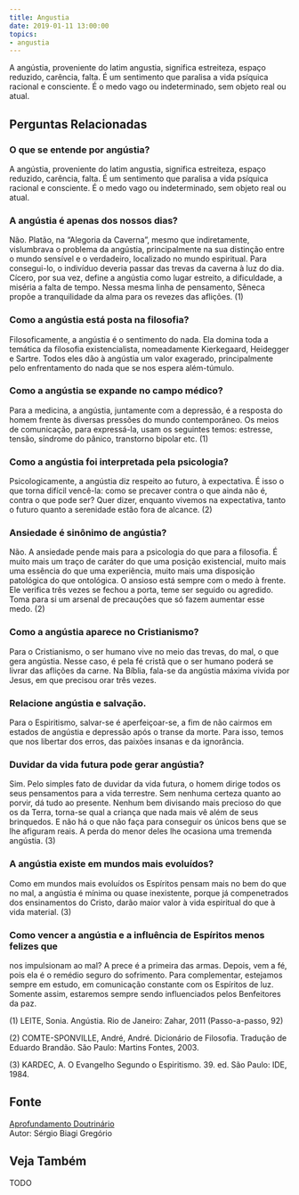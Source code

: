 ```yaml
---
title: Angustia
date: 2019-01-11 13:00:00
topics: 
- angustia
---
```


A angústia, proveniente do latim angustia, significa estreiteza, espaço
reduzido, carência, falta. É um sentimento que paralisa a vida psíquica
racional e consciente. É o medo vago ou indeterminado, sem objeto real ou
atual.


## Perguntas Relacionadas

### O que se entende por angústia?
A angústia, proveniente do latim angustia, significa estreiteza,
espaço reduzido, carência, falta. É um sentimento que paralisa a vida
psíquica racional e consciente. É o medo vago ou indeterminado, sem
objeto real ou atual.

### A angústia é apenas dos nossos dias?
Não. Platão, na “Alegoria da Caverna”, mesmo que indiretamente,
vislumbrava o problema da angústia, principalmente na sua distinção
entre o mundo sensível e o verdadeiro, localizado no mundo espiritual.
Para consegui-lo, o indivíduo deveria passar das trevas da caverna à luz
do dia. Cícero, por sua vez, define a angústia como lugar estreito, a
dificuldade, a miséria a falta de tempo. Nessa mesma linha de
pensamento, Sêneca propõe a tranquilidade da alma para os revezes das
aflições. (1)

### Como a angústia está posta na filosofia?
Filosoficamente, a angústia é o sentimento do nada. Ela domina toda a
temática da filosofia existencialista, nomeadamente Kierkegaard,
Heidegger e Sartre. Todos eles dão à angústia um valor exagerado,
principalmente pelo enfrentamento do nada que se nos espera além-túmulo.

### Como a angústia se expande no campo médico?
Para a medicina, a angústia, juntamente com a depressão, é a resposta do
homem frente às diversas pressões do mundo contemporâneo. Os meios de
comunicação, para expressá-la, usam os seguintes temos: estresse,
tensão, síndrome do pânico, transtorno bipolar etc. (1)

### Como a angústia foi interpretada pela psicologia?
Psicologicamente, a angústia diz respeito ao futuro, à expectativa. É
isso o que torna difícil vencê-la: como se precaver contra o que ainda
não é, contra o que pode ser? Quer dizer, enquanto vivemos na
expectativa, tanto o futuro quanto a serenidade estão fora de alcance.
(2)
### Ansiedade é sinônimo de angústia?
Não. A ansiedade pende mais para a psicologia do que para a filosofia. É
muito mais um traço de caráter do que uma posição existencial, muito
mais uma essência do que uma experiência, muito mais uma disposição
patológica do que ontológica. O ansioso está sempre com o medo à frente.
Ele verifica três vezes se fechou a porta, teme ser seguido ou agredido.
Toma para si um arsenal de precauções que só fazem aumentar esse medo.
(2)

### Como a angústia aparece no Cristianismo?
Para o Cristianismo, o ser humano vive no meio das trevas, do mal, o que
gera angústia. Nesse caso, é pela fé cristã que o ser humano poderá se
livrar das aflições da carne. Na Bíblia, fala-se da angústia máxima
vivida por Jesus, em que precisou orar três vezes.

### Relacione angústia e salvação.

Para o Espiritismo, salvar-se é aperfeiçoar-se, a fim de não cairmos em
estados de angústia e depressão após o transe da morte. Para isso, temos
que nos libertar dos erros, das paixões insanas e da ignorância.

### Duvidar da vida futura pode gerar angústia?
Sim. Pelo simples fato de duvidar da vida futura, o homem dirige todos
os seus pensamentos para a vida terrestre. Sem nenhuma certeza quanto ao
porvir, dá tudo ao presente. Nenhum bem divisando mais precioso do que
os da Terra, torna-se qual a criança que nada mais vê além de seus
brinquedos. E não há o que não faça para conseguir os únicos bens que se
lhe afiguram reais. A perda do menor deles lhe ocasiona uma tremenda
angústia. (3)

### A angústia existe em mundos mais evoluídos?
Como em mundos mais evoluídos os Espíritos pensam mais no bem do que no
mal, a angústia é mínima ou quase inexistente, porque já compenetrados
dos ensinamentos do Cristo, darão maior valor à vida espiritual do que à
vida material. (3)

### Como vencer a angústia e a influência de Espíritos menos felizes que
nos impulsionam ao mal?
A prece é a primeira das armas. Depois, vem a fé, pois ela é o remédio
seguro do sofrimento. Para complementar, estejamos sempre em estudo, em
comunicação constante com os Espíritos de luz. Somente assim, estaremos
sempre sendo influenciados pelos Benfeitores da paz.







(1) LEITE, Sonia. Angústia. Rio de Janeiro: Zahar, 2011
(Passo-a-passo, 92)

(2) COMTE-SPONVILLE, André, André. Dicionário de Filosofia.
Tradução de Eduardo Brandão. São Paulo: Martins Fontes, 2003.

(3) KARDEC, A. O Evangelho Segundo o Espiritismo. 39. ed. São Paulo:
IDE, 1984.

## Fonte
[Aprofundamento Doutrinário](https://sites.google.com/view/aprofundamentodoutrinario/angústia-e-espiritismo)  
Autor: Sérgio Biagi Gregório



## Veja Também
TODO

